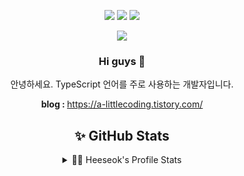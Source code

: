 <div align=center> 
<p>
<a href="https://a-littlecoding.tistory.com/" target="_blank"><img src="https://img.shields.io/badge/Blog-DD0B78?style=flat-square&logo=GitHub%20Sponsors&logoColor=white"/></a>
<a href="mailto:weeds1590@gmail.com" target="_blank"><img src="https://img.shields.io/badge/weeds1590@gmail.com-EA4335?style=flat-square&logo=Gmail&logoColor=white"/></a>
<a href="https://www.linkedin.com/in/%ED%9D%AC%EC%84%9D-%EA%B3%A0-922b87230/" target="_blank"><img src="https://img.shields.io/badge/heeseokgo-0A66C2?style=flat-square&logo=Linkedin&logoColor=white"/></a>  
</p>
  
  <p>
  <a href="https://hits.seeyoufarm.com"><img src="https://hits.seeyoufarm.com/api/count/incr/badge.svg?url=https%3A%2F%2Fgithub.com%2FGoHeeSeok00&count_bg=%2379C83D&title_bg=%23555555&icon=ghostery.svg&icon_color=%23E7E7E7&title=hits&edge_flat=false"/></a>
  </p>

<p>
  <h3> Hi guys 👋 </h3>  
  
  안녕하세요. TypeScript 언어를 주로 사용하는 개발자입니다.
  
  
  <b>blog : </b> https://a-littlecoding.tistory.com/
  <br/>
  
</p>
</div>
  

<div align=center> 
  
## ✨  GitHub Stats
  <details> 
    <br />
    <summary>👩‍💻 Heeseok's Profile Stats </summary>    
    <a href="https://github.com/GoHeeSeok00/GoHeeSeok00">  <img align="center" src="https://github-readme-stats.vercel.app/api/top-langs/?username=GoHeeSeok00&hide=java&theme=buefy&langs_count=3" />
    </a>
    <a href="https://github.com/GoHeeSeok00/GoHeeSeok00">
    <img align="center" src="https://github-readme-stats.vercel.app/api?username=GoHeeSeok00&custom_title=heeseok's+Github+Stats&line_height=27&count_private=true&theme=buefy&show_icons=true" alt="heeseok's GitHub Stats" />
    </a>
  </details>

</div>

<div align=center> 

<!-- ## 🎇 Skill 🎇

### 🍀 Main

<img src="https://img.shields.io/badge/Python-3776AB?style=plastic&logo=python&logoColor=white"/>
<img src="https://img.shields.io/badge/Django-092E20?style=plastic&logo=django&logoColor=white"/>
<img src="https://img.shields.io/badge/MySQL-4479A1?style=plastic&logo=mysql&logoColor=white"/>

<br>
<br>

<img src="https://img.shields.io/badge/Amazon EC2-FF9900?style=plastic&logo=amazon aws&logoColor=white"/>
<img src="https://img.shields.io/badge/Amazon RDS-527FFF?style=plastic&logo=amazon aws&logoColor=white"/>
<img src="https://img.shields.io/badge/Docker-2496ED?style=plastic&logo=docker&logoColor=white"/>

<br>

### ☘ Sub

<img src="https://img.shields.io/badge/Amazon S3-569A31?style=plastic&logo=amazon aws&logoColor=white"/>
<img src="https://img.shields.io/badge/Nginx-009639?style=plastic&logo=nginx&logoColor=white"/>
<img src="https://img.shields.io/badge/Gunicorn-499848?style=plastic&logo=gunicorn&logoColor=white"/>

<br>
<br>

<img src="https://img.shields.io/badge/JavaScript-F7DF1E?style=plastic&logo=javascript&logoColor=white"/>
<img src="https://img.shields.io/badge/HTML5-E34F26?style=plastic&logo=html5&logoColor=white"/>
<img src="https://img.shields.io/badge/CSS3-1572B6?style=plastic&logo=css3&logoColor=white"/>

<br>
<br>

<img src="https://img.shields.io/badge/TensorFlow-FF6F00?style=plastic&logo=tensorflow&logoColor=white"/>
<img src="https://img.shields.io/badge/Flask-000000?style=plastic&logo=flask&logoColor=white"/>

<img src="https://img.shields.io/badge/PostgreSQL-4169E1?style=plastic&logo=postgresql&logoColor=white"/>
<img src="https://img.shields.io/badge/Redis-DC382D?style=plastic&logo=redis&logoColor=white"/>
<img src="https://img.shields.io/badge/MongoDB-47A248?style=plastic&logo=mongodb&logoColor=white"/>

</div> -->

